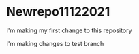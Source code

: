 # Newrepo11122021


I'm making my first change to this repository

I'm making changes to test branch

